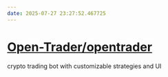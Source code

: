 ```yaml
---
date: 2025-07-27 23:27:52.467725
---
```


# [Open-Trader/opentrader](https://github.com/Open-Trader/opentrader)

crypto trading bot with customizable strategies and UI